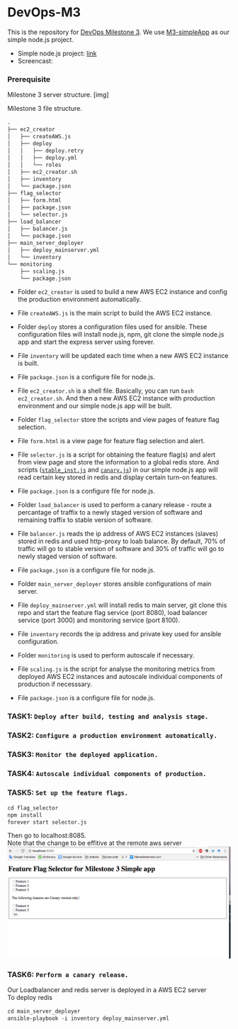 # DevOps-M3
This is the repository for [DevOps Milestone 3](https://github.com/CSC-DevOps/Course/blob/master/Project/M3.md). We use [M3-simpleApp](https://github.ncsu.edu/DevOps-Milestones/M3-simpleApp) as our simple node.js project.
 -  Simple node.js project: [link](https://github.ncsu.edu/DevOps-Milestones/M3-simpleApp)
 -  Screencast:

### Prerequisite
Milestone 3 server structure. [img]

Milestone 3 file structure. 
```
.
├── ec2_creator
│   ├── createAWS.js
│   ├── deploy
│   │   ├── deploy.retry
│   │   ├── deploy.yml
│   │   └── roles
│   ├── ec2_creator.sh
│   ├── inventory
│   └── package.json
├── flag_selector
│   ├── form.html
│   ├── package.json
│   └── selector.js
├── load_balancer
│   ├── balancer.js
│   └── package.json
├── main_server_deployer
│   ├── deploy_mainserver.yml
│   └── inventory
└── monitoring
    ├── scaling.js
    └── package.json
```
 - Folder `ec2_creator` is used to build a new AWS EC2 instance and config the production environment automatically.
  - File `createAWS.js` is the main script to build the AWS EC2 instance.
  - Folder `deploy` stores a configuration files used for ansible. These configuration files will install node.js, npm, git clone the simple node.js app and start the express server using forever.
  - File `inventory` will be updated each time when a new AWS EC2 instance is built.
  - File `package.json` is a configure file for node.js.
  - File `ec2_creator.sh` is a shell file. Basically, you can run `bash ec2_creator.sh`. And then a new AWS EC2 instance with production environment and our simple node.js app will be built.
  
 - Folder `flag_selector` store the scripts and view pages of feature flag selection.
  - File `form.html` is a view page for feature flag selection and alert.
  - File `selector.js` is a script for obtaining the feature flag(s) and alert from view page and store the information to a global redis store. And scripts ([`stable_inst.js`](https://github.ncsu.edu/DevOps-Milestones/M3-simpleApp/blob/master/stable_inst.js) and [`canary.js`](https://github.ncsu.edu/DevOps-Milestones/M3-simpleApp/blob/master/canary.js)) in our simple node.js app will read certain key stored in redis and display certain turn-on features.
  - File `package.json` is a configure file for node.js.

 - Folder `load_balancer` is used to perform a canary release - route a percantage of traffix to a newly staged version of software and remaining traffix to stable version of software.
  - File `balancer.js` reads the ip address of AWS EC2 instances (slaves) stored in redis and used http-proxy to loab balance. By default, 70% of traffic will go to stable version of software and 30% of traffic will go to newly staged version of software.
  - File `package.json` is a configure file for node.js.
 
 - Folder `main_server_deployer` stores ansible configurations of main server.
  - File `deploy_mainserver.yml` will install redis to main server, git clone this repo and start the feature flag service (port 8080), load balancer service (port 3000) and monitoring service (port 8100).
  - File `inventory` records the ip address and private key used for ansible configuration.
 
 - Folder `monitoring` is used to perform autoscale if necessary.
  - File `scaling.js` is the script for analyse the monitoring metrics from deployed AWS EC2 instances and autoscale individual components of production if necesssary.
  - File `package.json` is a configure file for node.js.


### TASK1: `Deploy after build, testing and analysis stage.`

### TASK2: `Configure a production environment automatically.`

### TASK3: `Monitor the deployed application.`

### TASK4: `Autoscale individual components of production.`

### TASK5: `Set up the feature flags.`
```
cd flag_selector
npm install
forever start selector.js
```
Then go to localhost:8085.  
Note that the change to be effitive at the remote aws server
![flag](README_img/flag.png)

### TASK6: `Perform a canary release.`
Our Loadbalancer and redis server is deployed in a AWS EC2 server  
To deploy redis
```
cd main_server_deployer
ansible-playbook -i inventory deploy_mainserver.yml
```


